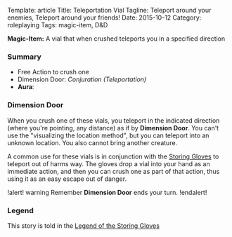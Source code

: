 Template: article
Title: Teleportation Vial
Tagline: Teleport around your enemies, Teleport around your friends!
Date: 2015-10-12
Category: roleplaying
Tags: magic-item, D&D



**Magic-Item:** A vial that when crushed teleports you in a specified direction


### Summary

 * Free Action to crush one
 * Dimension Door: *Conjuration (Teleportation)*
 * **Aura**:

### Dimension Door

When you crush one of these vials, you teleport in the indicated direction (where you're pointing, any distance) as if by **Dimension Door**. You can't use the "visualizing the location method", but you can teleport into an unknown location. You also cannot bring another creature.

A common use for these vials is in conjunction with the [Storing Gloves]({filename}storing-gloves.md) to teleport out of harms way. The gloves drop a vial into your hand as an immediate action, and then you can crush one as part of that action, thus using it as an easy escape out of danger.

!alert! warning
    Remember **Dimension Door** ends your turn.
!endalert!


### Legend

This story is told in the [Legend of the Storing Gloves]({filename}storing-gloves.md)


